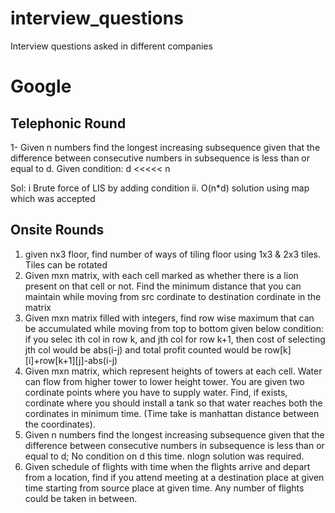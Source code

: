 # interview_questions
Interview questions asked in different companies

# Google 

## Telephonic Round
1- Given n numbers find the longest increasing subsequence given that the difference between consecutive numbers in subsequence is less than or equal to d. 
   Given condition: d <<<<< n
   
Sol:  i Brute force of LIS by adding condition
ii. O(n\*d) solution using map which was accepted

## Onsite Rounds

1. given nx3 floor, find number of ways of tiling floor using 1x3 & 2x3 tiles. Tiles can be rotated
2. Given mxn matrix, with each cell marked as whether there is a lion present on that cell or not. Find the minimum distance that you can maintain while moving from src cordinate to destination cordinate in the matrix
3. Given mxn matrix filled with integers, find row wise maximum that can be accumulated while moving from top to bottom given below condition:
  if you selec ith col in row k, and jth col for row k+1, then cost of selecting jth col would be abs(i-j) and total profit counted would be row[k][i]+row[k+1][j]-abs(i-j)
4. Given mxn matrix, which represent heights of towers at each cell. Water can flow from higher tower to lower height tower. You are given two cordinate points where you have to supply water. Find, if exists, cordinate where you should install a tank so that water reaches both the cordinates in minimum time. (Time take is manhattan distance between the coordinates).
5. Given n numbers find the longest increasing subsequence given that the difference between consecutive numbers in subsequence is less than or equal to d;
  No condition on d this time. nlogn solution was required.
6. Given schedule of flights with time when the flights arrive and depart from a location, find if you attend meeting at a destination place at given time starting from source place at given time. Any number of flights could be taken in between.
